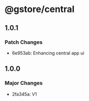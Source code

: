 # @gstore/central

## 1.0.1

### Patch Changes

- 6e953ab: Enhancing central app ui

## 1.0.0

### Major Changes

- 2fa345a: V1

